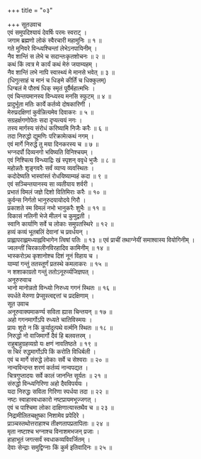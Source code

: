 +++
title = "०३"

+++
सूतउवाच  
एवं समुपदिश्यायं देवर्षिः परमः स्वराट् ।  
जगाम ब्रह्मणो लोकं स्वैरचारी महामुनिः ॥ १ ॥  
गते मुनिवरे विन्ध्यश्चिन्तां लेभेऽनपायिनीम् ।  
नैव शान्तिं स लेभे च सदान्तःकृतशोचनः ॥ २ ॥  
कथं किं त्वत्र मे कार्यं कथं मेरुं जयाम्यहम् ।  
नैव शान्तिं लभे नापि स्वास्थ्यं मे मानसे भवेत् ॥ ३ ॥  
(धिगुत्साहं च मानं च धिङ्‌मे कीर्तिं च धिक्कुलम्)  
धिग्बलं मे पौरुषं धिक् स्मृतं पूर्वैर्महात्मभिः ।  
एवं चिन्तयमानस्य विन्ध्यस्य मनसि स्फुटम् ॥ ४ ॥  
प्रादुर्भूता मतिः कार्ये कर्तव्ये दोषकारिणी ।  
मेरुप्रदक्षिणां कुर्वन्नित्यमेव दिवाकरः ॥ ५ ॥  
सग्रहर्क्षगणोपेतः सदा दृप्यत्ययं नगः ।  
तस्य मार्गस्य संरोधं करिष्यामि निजैः करैः ॥ ६ ॥  
तदा निरुद्धो द्युमणिः परिक्रामेत्कथं नगम् ।  
एवं मार्गे निरुद्धे तु मया दिनकरस्य च ॥ ७ ॥  
भग्नदर्पो दिव्यनगो भविष्यति विनिश्चयम् ।  
एवं निश्चित्य विन्ध्याद्रिः खं स्पृशन् ववृधे भुजैः ॥ ८ ॥  
महोन्नतैः शृङ्‌गवरैः सर्वं व्याप्य व्यवस्थितः ।  
कदोदेष्यति भास्वांस्तं रोधयिष्याम्यहं कदा ॥ ९ ॥  
एवं सञ्चिन्तयानस्य सा व्यतीयाय शर्वरी ।  
प्रभातं विमलं जज्ञे दिशो वितिमिराः करैः ॥ १० ॥  
कुर्वन्स निर्गतो भानुरुदयायोदये गिरौ ।  
प्रकाशते स्म विमलं नभो भानुकरैः शुभैः ॥ ११ ॥  
विकासं नलिनी भेजे मीलनं च कुमुद्वती ।  
स्वानि कार्याणि सर्वे च लोकाः समुपतस्थिरे ॥ १२ ॥  
हव्यं कव्यं भूतबलिं देवानां च प्रवर्धयन् ।  
प्राह्णापराह्णमध्याह्नविभागेन त्विषां पतिः ॥ १३ ॥
एवं प्राचीं तथाग्नेयीं समाश्वास्य वियोगिनीम् ।  
ज्वलन्तीं चिरकालीनविरहादिव कामिनीम् ॥ १४ ॥  
भास्करोऽथ कृशानोश्च दिशं नूनं विहाय च ।  
याम्यां गन्तुं ततस्तूर्णं प्रतस्थे कमलाकरः ॥ १५ ॥  
न शशाकाग्रतो गन्तुं ततोऽनूरुर्व्यजिज्ञपत् ।  
अनूरुरुवाच  
भानो मानोन्नतो विन्ध्यो निरुध्य गगनं स्थितः ॥ १६ ॥  
स्पर्धते मेरुणा प्रेप्सुस्त्वद्दत्तां च प्रदक्षिणाम् ।  
सूत उवाच  
अनूरुवाक्यमाकर्ण्य सविता ह्यास चिन्तयन् ॥ १७ ॥  
अहो गगनमार्गोऽपि रुध्यते चातिविस्मयः ।  
प्रायः शूरो न किं कुर्यादुत्पथे वर्त्मनि स्थितः ॥ १८ ॥  
निरुद्धो नो वाजिमार्गो दैवं हि बलवत्तरम् ।  
राहुबाहुग्रहव्यग्रो यः क्षणं नावतिष्ठते ॥ १९ ॥  
स चिरं रुद्धमार्गोऽपि किं करोति विधिर्बली ।  
एवं च मार्गे संरुद्धे लोकाः सर्वे च सेश्वराः ॥ २० ॥  
नान्वविन्दन्त शरणं कर्तव्यं नान्वपद्यत ।  
चित्रगुप्तादयः सर्वे कालं जानन्ति सूर्यतः ॥ २१ ॥  
संरुद्धो विन्ध्यगिरिणा अहो दैवविपर्ययः ।  
यदा निरुद्धः सविता गिरिणा स्पर्धया तदा ॥ २२ ॥  
नष्टः स्वाहास्वधाकारो नष्टप्रायमभूज्जगत् ।  
एवं च पाश्चिमा लोका दाक्षिणात्यास्तथैव च ॥ २३ ॥  
निद्रामीलितचक्षुष्का निशामेव प्रपेदिरे ।  
प्राञ्चस्तथोत्तराहाश्च तीक्ष्णतापप्रतापिताः ॥ २४ ॥  
मृता नष्टाश्च भग्नाश्च विनाशमभजन् प्रजाः ।  
हाहाभूतं जगत्सर्वं स्वधाकव्यविवर्जितम् ।  
देवाः सेन्द्राः समुद्विग्नाः किं कुर्म इतिवादिनः ॥ २५ ॥

